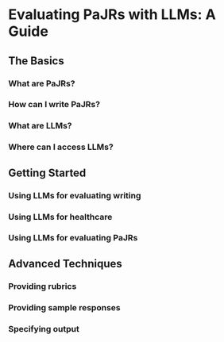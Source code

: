 # Evaluating PaJRs with LLMs: A Guide

## The Basics

### What are PaJRs?

### How can I write PaJRs?

### What are LLMs?

### Where can I access LLMs?

## Getting Started

### Using LLMs for evaluating writing

### Using LLMs for healthcare

### Using LLMs for evaluating PaJRs

## Advanced Techniques

### Providing rubrics 

### Providing sample responses

### Specifying output

